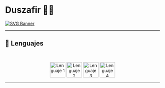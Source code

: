 # Duszafir 👨‍💻  

[![SVG Banner](https://svg-banners.vercel.app/api?type=glitch&text1=Duszafir%20👨‍💻&width=800&height=400)](https://github.com/Akshay090/svg-banners)

---

## 🌟 Lenguajes  
<br>
<p align="center">
  <img src="https://github.com/user-attachments/assets/ee02fdf7-460f-42b2-b081-05845b307a9e.png" alt="Lenguaje 1" width="50" height="50">
  <img src="https://github.com/user-attachments/assets/945331de-d293-461f-9fc8-af035103191a.png" alt="Lenguaje 2" width="50" height="50">
  <img src="https://github.com/user-attachments/assets/a51950ef-7dac-4ec7-be30-38a6a5699c30.png" alt="Lenguaje 3" width="50" height="50">
  <img src="https://github.com/user-attachments/assets/28a13a1f-18f9-47b0-9392-fc3322069887.png" alt="Lenguaje 4" width="50" height="50">
</p>

---
